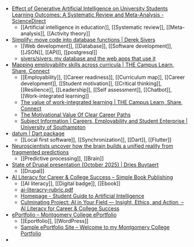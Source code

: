 - [Effect of Generative Artificial Intelligence on University Students Learning Outcomes: A Systematic Review and Meta-Analysis - ScienceDirect](https://www.sciencedirect.com/science/article/abs/pii/S1747938X25000740?dgcid=raven_sd_aip_email)
	- [[Artificial intelligence in education]], [[Systematic review]], [[Meta-analysis]], [[Activity theory]]
- [Simplify: move code into database functions | Derek Sivers](https://sive.rs/pg)
	- [[Web development]], [[Database]], [[Software development]], [[JSON]], [[API]], [[postgresql]]
	- [sivers/sivers: my database and the web apps that use it](https://github.com/sivers/sivers)
- [Mapping employability skills across curricula | THE Campus Learn, Share, Connect](https://www.timeshighereducation.com/campus/mapping-employability-skills-across-curricula)
	- [[Employability]], [[Career readiness]], [[Curriculum map]], [[Career development]], [[Student motivation]], [[Critical thinking]], [[Resilience]], [[Leadership]], [[Self assessment]], [[Chatbot]], [[Work-integrated learning]]
	- [The value of work-integrated learning | THE Campus Learn, Share, Connect](https://www.timeshighereducation.com/campus/helping-students-see-future-career-value-their-workintegrated-learning)
	- [The Motivational Value Of Clear Career Paths](https://www.forbes.com/sites/victorlipman/2013/10/19/the-motivational-value-of-clear-career-paths/)
	- [Subject Information | Careers, Employability and Student Enterprise | University of Southampton](https://www.southampton.ac.uk/careers/successful-futures.page)
- [datum | Dart package](https://pub.dev/packages/datum)
	- [[Local first software]], [[Synchronization]], [[Dart]], [[Flutter]]
- [Neuroscientists uncover how the brain builds a unified reality from fragmented predictions](https://www.psypost.org/neuroscientists-uncover-how-the-brain-builds-a-unified-reality-from-fragmented-predictions/)
	- [[Predictive processing]], [[Brain]]
- [State of Drupal presentation (October 2025) | Dries Buytaert](https://dri.es/state-of-drupal-presentation-october-2025)
	- [[Drupal]]
- [AI Literacy for Career & College Success – Simple Book Publishing](https://pressbooks.montgomerycollege.edu/ailit/)
	- [[AI literacy]], [[Digital badge]], [[Ebook]]
	- [ai-literacry-rubric.pdf](https://www.montgomerycollege.edu/_documents/offices/eass/ai-literacry-rubric.pdf)
	- [Homepage - Student Guide to Artificial Intelligence](https://studentguidetoai.org/)
	- [Culminating Project: AI in Your Field — Insight, Ethics, and Action  – AI Literacy for Career & College Success](https://pressbooks.montgomerycollege.edu/ailit/chapter/ai-literacy-for-career-college-success-microcredential/)
- [ePortfolio – Montgomery College ePortfolio](https://mcblogs.montgomerycollege.edu/eportfolio/)
	- [[Eportfolio]], [[WordPress]]
	- [Sample ePortfolio Site – Welcome to my Montgomery College Portfolio](https://sampleeportfoliosite.wordpress.com/)
-